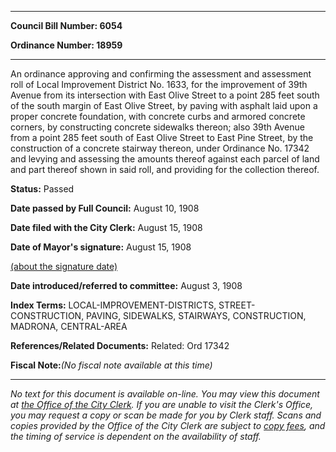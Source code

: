 

********

**Council Bill Number: 6054**
   
**Ordinance Number: 18959**
********

 An ordinance approving and confirming the assessment and assessment roll of Local Improvement District No. 1633, for the improvement of 39th Avenue from its intersection with East Olive Street to a point 285 feet south of the south margin of East Olive Street, by paving with asphalt laid upon a proper concrete foundation, with concrete curbs and armored concrete corners, by constructing concrete sidewalks thereon; also 39th Avenue from a point 285 feet south of East Olive Street to East Pine Street, by the construction of a concrete stairway thereon, under Ordinance No. 17342 and levying and assessing the amounts thereof against each parcel of land and part thereof shown in said roll, and providing for the collection thereof.

**Status:** Passed
   
**Date passed by Full Council:** August 10, 1908
   
**Date filed with the City Clerk:** August 15, 1908
   
**Date of Mayor's signature:** August 15, 1908
   
[(about the signature date)](/~public/approvaldate.htm)
   
   
   
**Date introduced/referred to committee:** August 3, 1908
   
   
**Index Terms:** LOCAL-IMPROVEMENT-DISTRICTS, STREET-CONSTRUCTION, PAVING, SIDEWALKS, STAIRWAYS, CONSTRUCTION, MADRONA, CENTRAL-AREA

**References/Related Documents:** Related: Ord 17342

**Fiscal Note:**_(No fiscal note available at this time)_
********

_No text for this document is available on-line. You may view this document at [the Office of the City Clerk](http://www.seattle.gov/leg/clerk/contactUs.htm). If you are unable to visit the Clerk's Office, you may request a copy or scan be made for you by Clerk staff. Scans and copies provided by the Office of the City Clerk are subject to [copy fees](http://clerk.seattle.gov/~public/clerkfees.htm), and the timing of service is dependent on the availability of staff._

